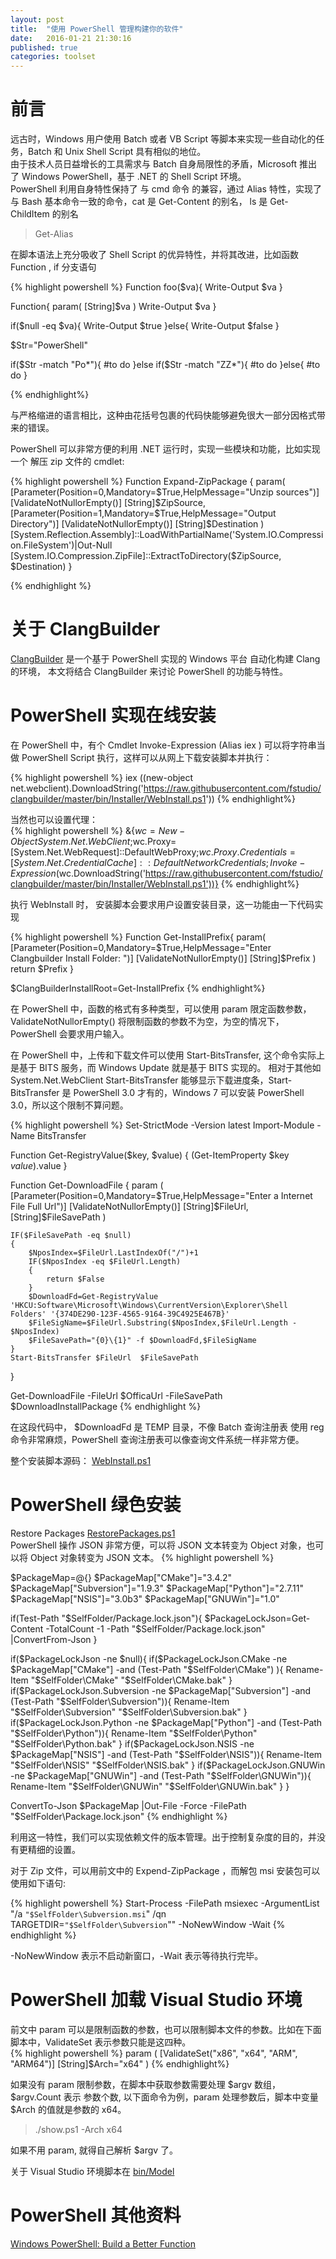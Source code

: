 ```yaml
---
layout: post
title:  "使用 PowerShell 管理构建你的软件"
date:   2016-01-21 21:30:16
published: true
categories: toolset
---
```

# 前言
远古时，Windows 用户使用 Batch 或者 VB Script 等脚本来实现一些自动化的任务，Batch 和 Unix Shell Script 具有相似的地位。   
由于技术人员日益增长的工具需求与 Batch 自身局限性的矛盾，Microsoft 推出了 Windows PowerShell，基于 .NET 的 Shell Script 环境。  
PowerShell 利用自身特性保持了 与 cmd 命令 的兼容，通过 Alias 特性，实现了与 Bash 基本命令一致的命令，cat 是 Get-Content 的别名，
ls 是 Get-ChildItem 的别名 

>Get-Alias

在脚本语法上充分吸收了 Shell Script 的优异特性，并将其改进，比如函数 Function , if 分支语句 

{% highlight powershell %}
Function foo($va){
    Write-Output $va
}

Function{
    param(
        [String]$va
    )
    Write-Output $va
}

if($null -eq $va){
    Write-Output $true
}else{
    Write-Output $false
}

$Str="PowerShell"

if($Str -match "Po*"){
    #to do
}else if($Str -match "ZZ*"){
    #to do
}else{
    #to do
}

{% endhighlight%}

与严格缩进的语言相比，这种由花括号包裹的代码快能够避免很大一部分因格式带来的错误。

PowerShell 可以非常方便的利用 .NET 运行时，实现一些模块和功能，比如实现一个 解压 zip 文件的 cmdlet:

{% highlight powershell %}
Function Expand-ZipPackage
{
    param(
        [Parameter(Position=0,Mandatory=$True,HelpMessage="Unzip sources")]
        [ValidateNotNullorEmpty()]
        [String]$ZipSource,
        [Parameter(Position=1,Mandatory=$True,HelpMessage="Output Directory")]
        [ValidateNotNullorEmpty()]
        [String]$Destination
    )
    [System.Reflection.Assembly]::LoadWithPartialName('System.IO.Compression.FileSystem')|Out-Null
    [System.IO.Compression.ZipFile]::ExtractToDirectory($ZipSource, $Destination)
}

{% endhighlight %}



# 关于 ClangBuilder
[ClangBuilder](https://github.com/fstudio/clangbuilder) 是一个基于 PowerShell 实现的 Windows 平台 自动化构建 Clang 的环境，
本文将结合 ClangBuilder 来讨论 PowerShell 的功能与特性。


# PowerShell 实现在线安装
在 PowerShell 中，有个 Cmdlet Invoke-Expression (Alias iex ) 可以将字符串当做 PowerShell Script 执行，这样可以从网上下载安装脚本并执行：  

{% highlight powershell %}
iex ((new-object net.webclient).DownloadString('https://raw.githubusercontent.com/fstudio/clangbuilder/master/bin/Installer/WebInstall.ps1'))
{% endhighlight%}

当然也可以设置代理：    
 {% highlight powershell %}
 &{$wc=New-Object System.Net.WebClient;$wc.Proxy=[System.Net.WebRequest]::DefaultWebProxy;$wc.Proxy.Credentials=[System.Net.CredentialCache]::DefaultNetworkCredentials;Invoke-Expression ($wc.DownloadString('https://raw.githubusercontent.com/fstudio/clangbuilder/master/bin/Installer/WebInstall.ps1'))}
 {% endhighlight%}
 
 执行 WebInstall 时， 安装脚本会要求用户设置安装目录，这一功能由一下代码实现
 
{% highlight powershell %}
 Function Get-InstallPrefix{
    param(
        [Parameter(Position=0,Mandatory=$True,HelpMessage="Enter Clangbuilder Install Folder: ")]
        [ValidateNotNullorEmpty()]
        [String]$Prefix
    )
   return $Prefix
}

$ClangBuilderInstallRoot=Get-InstallPrefix
{% endhighlight%}
 
在 PowerShell 中，函数的格式有多种类型，可以使用 param 限定函数参数，ValidateNotNullorEmpty() 将限制函数的参数不为空，为空的情况下，
PowerShell 会要求用户输入。

在 PowerShell 中，上传和下载文件可以使用 Start-BitsTransfer, 这个命令实际上是基于 BITS 服务，而 Windows Update 就是基于 BITS 实现的。
相对于其他如 System.Net.WebClient Start-BitsTransfer 能够显示下载进度条，Start-BitsTransfer 是 PowerShell 3.0 才有的，Windows 7 
可以安装 PowerShell 3.0，所以这个限制不算问题。

{% highlight powershell %}
Set-StrictMode -Version latest
Import-Module -Name BitsTransfer

Function Get-RegistryValue($key, $value) {
    (Get-ItemProperty $key $value).$value
}

Function Get-DownloadFile
{
    param
    (
        [Parameter(Position=0,Mandatory=$True,HelpMessage="Enter a Internet File Full Url")]
        [ValidateNotNullorEmpty()]
        [String]$FileUrl,
        [String]$FileSavePath
    )

    IF($FileSavePath -eq $null)
    {
        $NposIndex=$FileUrl.LastIndexOf("/")+1
        IF($NposIndex -eq $FileUrl.Length)
        {
            return $False
        }
        $DownloadFd=Get-RegistryValue 'HKCU:Software\Microsoft\Windows\CurrentVersion\Explorer\Shell Folders' '{374DE290-123F-4565-9164-39C4925E467B}'
        $FileSigName=$FileUrl.Substring($NposIndex,$FileUrl.Length - $NposIndex)
        $FileSavePath="{0}\{1}" -f $DownloadFd,$FileSigName
    }
    Start-BitsTransfer $FileUrl  $FileSavePath
}

Get-DownloadFile -FileUrl $OfficaUrl -FileSavePath $DownloadInstallPackage
{% endhighlight %} 
 
在这段代码中， $DownloadFd 是 TEMP 目录，不像 Batch 查询注册表 使用 reg 命令非常麻烦，PowerShell 查询注册表可以像查询文件系统一样非常方便。
 
整个安装脚本源码： [WebInstall.ps1](https://github.com/fstudio/clangbuilder/blob/master/bin/Installer/WebInstall.ps1)
 
# PowerShell 绿色安装
Restore Packages [RestorePackages.ps1](https://github.com/fstudio/clangbuilder/blob/master/Packages/RestorePackages.ps1)   
PowerShell 操作 JSON 非常方便，可以将 JSON 文本转变为  Object 对象，也可以将 Object 对象转变为 JSON 文本。
{% highlight powershell %}

$PackageMap=@{}
$PackageMap["CMake"]="3.4.2"
$PackageMap["Subversion"]="1.9.3"
$PackageMap["Python"]="2.7.11"
$PackageMap["NSIS"]="3.0b3"
$PackageMap["GNUWin"]="1.0"

if(Test-Path "$SelfFolder/Package.lock.json"){
    $PackageLockJson=Get-Content -TotalCount -1 -Path "$SelfFolder/Package.lock.json" |ConvertFrom-Json
}

if($PackageLockJson -ne $null){
    if($PackageLockJson.CMake -ne $PackageMap["CMake"] -and (Test-Path "$SelfFolder\CMake") ){
        Rename-Item "$SelfFolder\CMake" "$SelfFolder\CMake.bak"
    }
    if($PackageLockJson.Subversion -ne $PackageMap["Subversion"] -and (Test-Path "$SelfFolder\Subversion")){
        Rename-Item "$SelfFolder\Subversion" "$SelfFolder\Subversion.bak"
    }
    if($PackageLockJson.Python -ne $PackageMap["Python"] -and (Test-Path "$SelfFolder\Python")){
        Rename-Item "$SelfFolder\Python" "$SelfFolder\Python.bak"
    }
    if($PackageLockJson.NSIS -ne $PackageMap["NSIS"] -and (Test-Path "$SelfFolder\NSIS")){
        Rename-Item "$SelfFolder\NSIS" "$SelfFolder\NSIS.bak"
    }
    if($PackageLockJson.GNUWin -ne $PackageMap["GNUWin"] -and (Test-Path "$SelfFolder\GNUWin")){
        Rename-Item "$SelfFolder\GNUWin" "$SelfFolder\GNUWin.bak"
    }
}

ConvertTo-Json $PackageMap |Out-File -Force -FilePath "$SelfFolder\Package.lock.json"
{% endhighlight %}
 
 利用这一特性，我们可以实现依赖文件的版本管理。出于控制复杂度的目的，并没有更精细的设置。
 
 对于 Zip 文件，可以用前文中的 Expend-ZipPackage ，而解包 msi 安装包可以使用如下语句:   
 
{% highlight powershell %}
 Start-Process -FilePath msiexec -ArgumentList "/a `"$SelfFolder\Subversion.msi`" /qn TARGETDIR=`"$SelfFolder\Subversion`"" -NoNewWindow -Wait
{% endhighlight %}
 
 -NoNewWindow 表示不启动新窗口，-Wait 表示等待执行完毕。
 
# PowerShell 加载 Visual Studio 环境    
前文中 param 可以是限制函数的参数，也可以限制脚本文件的参数。比如在下面脚本中，ValidateSet 表示参数只能是这四种。   
{% highlight powershell %}
 param (
    [ValidateSet("x86", "x64", "ARM", "ARM64")]
    [String]$Arch="x64"
)
{% endhighlight%}
 
如果没有 param 限制参数，在脚本中获取参数需要处理 $argv 数组， $argv.Count 表示 参数个数, 以下面命令为例，param 处理参数后，脚本中变量 $Arch 的值就是参数的 x64。 

>./show.ps1 -Arch x64

如果不用 param, 就得自己解析 $argv 了。

关于 Visual Studio 环境脚本在 [bin/Model](https://github.com/fstudio/clangbuilder/blob/master/bin/Model) 

# PowerShell 其他资料

[Windows PowerShell: Build a Better Function](https://technet.microsoft.com/en-us/magazine/hh360993.aspx)
